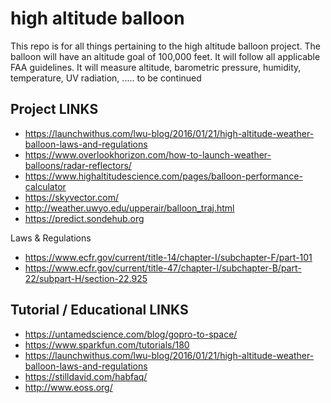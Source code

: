# high altitude balloon

This repo is for all things pertaining to the high altitude balloon project.
The balloon will have an altitude goal of 100,000 feet.  It will follow all applicable FAA guidelines. 
It will measure altitude, barometric pressure, humidity, temperature, UV radiation, ..... to be continued

## Project LINKS
  - https://launchwithus.com/lwu-blog/2016/01/21/high-altitude-weather-balloon-laws-and-regulations
  - https://www.overlookhorizon.com/how-to-launch-weather-balloons/radar-reflectors/
  - https://www.highaltitudescience.com/pages/balloon-performance-calculator
  - https://skyvector.com/
  - http://weather.uwyo.edu/upperair/balloon_traj.html
  - https://predict.sondehub.org
  
  Laws & Regulations
  - https://www.ecfr.gov/current/title-14/chapter-I/subchapter-F/part-101
  - https://www.ecfr.gov/current/title-47/chapter-I/subchapter-B/part-22/subpart-H/section-22.925
  
 ## Tutorial / Educational LINKS
  - https://untamedscience.com/blog/gopro-to-space/
  - https://www.sparkfun.com/tutorials/180
  - https://launchwithus.com/lwu-blog/2016/01/21/high-altitude-weather-balloon-laws-and-regulations
  - https://stilldavid.com/habfaq/
  - http://www.eoss.org/
